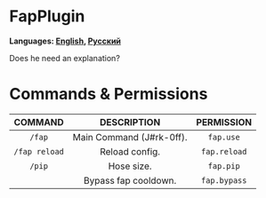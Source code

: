 # FapPlugin
**Languages: [English](README.md), [Русский](lang/README_RU.md)**<br/>

Does he need an explanation? <br/>

# Commands & Permissions

|    COMMAND    |       DESCRIPTION        |  PERMISSION  |
|:-------------:|:------------------------:|:------------:|
|    `/fap`     | Main Command (J#rk-0ff). |  `fap.use`   |
| `/fap reload` |      Reload config.      | `fap.reload` |
|    `/pip`     |        Hose size.        |  `fap.pip`   |
|               |   Bypass fap cooldown.   | `fap.bypass` |
